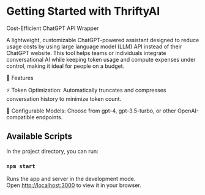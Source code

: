 # Getting Started with ThriftyAI
Cost-Efficient ChatGPT API Wrapper

A lightweight, customizable ChatGPT-powered assistant designed to reduce usage costs by using large language model (LLM) API instead of their ChatGPT website. This tool helps teams or individuals integrate conversational AI while keeping token usage and compute expenses under control, making it ideal for people on a budget.

🚀 Features

⚡ Token Optimization: Automatically truncates and compresses conversation history to minimize token count.

🔧 Configurable Models: Choose from gpt-4, gpt-3.5-turbo, or other OpenAI-compatible endpoints.

## Available Scripts

In the project directory, you can run:

### `npm start`

Runs the app and server in the development mode.\
Open [http://localhost:3000](http://localhost:3000) to view it in your browser.



